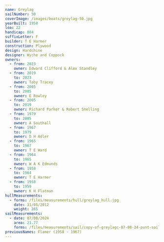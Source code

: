 ```yaml
---
name: Greylag
sailNumber: 50
coverImage: /images/boats/greylag-50.jpg
yearBuilt: 1958
loa: 22
handicap: 884
suffixLetter: F
builder: T E Harmer
construction: Plywood
design: Hardchine
designer: Wyche and Coppock
owners:
  - from: 2023
    owner: Edward Clifford & Alex Standley
  - from: 2019
    to: 2023
    owner: Toby Tracey
  - from: 2005
    to: 2005
    owner: E Rowley
  - from: 2005
    to: 2019
    owner: Richard Parker & Robert Snelling
  - from: 1979
    to: 2005
    owner: A Southall
  - from: 1967
    to: 1979
    owner: D H Adler
  - from: 1965
    to: 1967
    owner: T E Ward
  - from: 1964
    to: 1965
    owner: W A K Edmunds
  - from: 1958
    to: 1964
    owner: T E Harmer
  - from: 1958
    to: 1959
    owner: K H Flatman
hullMeasurements:
  - forms: /files/measurements/hull/greylag_hull.jpg
    date: 31/05/2012
    weight: 265
sailMeasurements:
  - date: 07/08/2024
    area: 21.77
    forms: /files/measurements/sail/copy-of-greylagc-07-08-24-punt-sail-measuremment-spreadsheet-04.xlsx
previousNames: Flamer (1958 - 1967)
---
```

